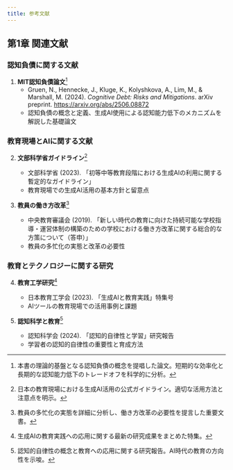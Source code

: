 ```yaml
---
title: 参考文献
---
```


## 第1章 関連文献

### 認知負債に関する文献

1. **MIT認知負債論文**[^1]
   - Gruen, N., Hennecke, J., Kluge, K., Kolyshkova, A., Lim, M., & Marshall, M. (2024). *Cognitive Debt: Risks and Mitigations*. arXiv preprint. https://arxiv.org/abs/2506.08872
   - 認知負債の概念と定義、生成AI使用による認知能力低下のメカニズムを解説した基礎論文

### 教育現場とAIに関する文献

2. **文部科学省ガイドライン**[^2]
   - 文部科学省 (2023). 「初等中等教育段階における生成AIの利用に関する暫定的なガイドライン」
   - 教育現場での生成AI活用の基本方針と留意点

3. **教員の働き方改革**[^3]
   - 中央教育審議会 (2019). 「新しい時代の教育に向けた持続可能な学校指導・運営体制の構築のための学校における働き方改革に関する総合的な方策について（答申）」
   - 教員の多忙化の実態と改革の必要性

### 教育とテクノロジーに関する研究

4. **教育工学研究**[^4]
   - 日本教育工学会 (2023). 「生成AIと教育実践」特集号
   - AIツールの教育現場での活用事例と課題

5. **認知科学と教育**[^5]
   - 認知科学会 (2024). 「認知的自律性と学習」研究報告
   - 学習者の認知的自律性の重要性と育成方法

[^1]: 本書の理論的基盤となる認知負債の概念を提唱した論文。短期的な効率化と長期的な認知能力低下のトレードオフを科学的に分析。

[^2]: 日本の教育現場における生成AI活用の公式ガイドライン。適切な活用方法と注意点を明示。

[^3]: 教員の多忙化の実態を詳細に分析し、働き方改革の必要性を提言した重要文書。

[^4]: 生成AIの教育実践への応用に関する最新の研究成果をまとめた特集。

[^5]: 認知的自律性の概念と教育への応用に関する研究報告。AI時代の教育の方向性を示唆。